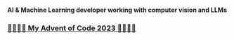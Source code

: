 #### AI & Machine Learning developer working with computer vision and LLMs  
 
### [🎄🎅🎁🎄 My Advent of Code 2023 🎄🎁🎅🎄](https://github.com/Andreas-Svensson/advent_of_code/tree/main/2023)  
